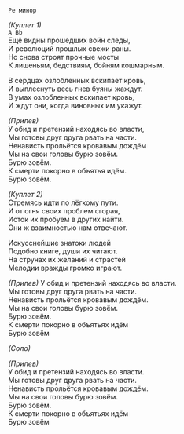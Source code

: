 `Ре минор`  

*(Куплет 1)*  
`A Bb`  
Ещё видны прошедших войн следы,  
И революций прошлых свежи раны.  
Но снова строят прочные мосты    
К лишеньям, бедствиям, бойням кошмарным.  

В сердцах озлобленных вскипает кровь,  
И выплеснуть весь гнев буяны жаждут.   
В умах озлобленных вскипает кровь,	   
И ждут они, когда виновных им укажут.  

*(Припев)*  
У обид и претензий находясь во власти,  
Мы готовы друг друга рвать на части.    
Ненависть прольётся кровавым дождём	    
Мы на свои головы бурю зовём.		    
Бурю зовём.							    
К смерти покорно в объятья идём.	    
Бурю зовём.							    

*(Куплет 2)*  
Стремясь идти по лёгкому пути.	  
И от огня своих проблем сгорая,	  
Исток их пробуем в других найти.  
Они ж взаимностью нам отвечают.	    

Искусснейшие знатоки людей		  
Подобно книге, души их читают.	  
На струнах их желаний и страстей  
Мелодии вражды громко играют.	    

*(Припев)*
У обид и претензий находясь во власти.  
Мы готовы друг друга рвать на части.    
Ненависть прольётся кровавым дождём.    
Мы на свои головы бурю зовём.		    
Бурю зовём.							    
К смерти покорно в объятьях идём	    
Бурю зовём							    

*(Соло)*  

*(Припев)*  
У обид и претензий находясь во власти.  
Мы готовы друг друга рвать на части.    
Ненависть прольётся кровавым дождём.    
Мы на свои головы бурю зовём.		    
Бурю зовём.							    
К смерти покорно в объятьях идём	    
Бурю зовём							    